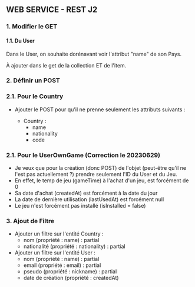
## WEB SERVICE - REST J2


### 1. Modifier le GET


#### 1.1. Du User 


Dans le User, on souhaite dorénavant voir l'attribut "name" de son Pays.


À ajouter dans le get de la collection ET de l'item.


### 2. Définir un POST


### 2.1. Pour le Country


- Ajouter le POST pour qu'il ne prenne seulement les attributs suivants :

  - Country :
    - name
    - nationality
    - code


### 2.1. Pour le UserOwnGame (Correction le 20230629)


- Je veux que pour la création (donc POST) de l'objet (peut-être qu'il ne l'est pas actuellement ?) prendre seulement l'ID du User et du Jeu.
- En effet, le temp de jeu (gameTime) à l'achat d'un jeu, est forcément de 0
- Sa date d'achat (createdAt) est forcément à la date du jour
- La date de dernière utilisation (lastUsedAt) est forcément null
- Le jeu n'est forcément pas installé (isInstalled = false) 


### 3. Ajout de Filtre


- Ajouter un filtre sur l'entité Country :
  - nom (propriété : name) : partial
  - nationalité (propriété : nationality) : partial
- Ajouter un filtre sur l'entité User :
  - nom (propriété : name) : partial
  - email (propriété : email) : partial
  - pseudo (propriété : nickname) : partial
  - date de création (propriété : createdAt)
